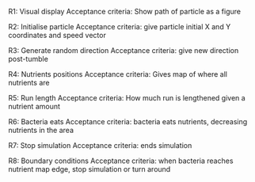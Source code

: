 R1: Visual display
Acceptance criteria: Show path of particle as a figure

R2: Initialise particle
Acceptance criteria: give particle initial X and Y coordinates and speed vector

R3: Generate random direction
Acceptance criteria: give new direction post-tumble

R4: Nutrients positions
Acceptance criteria: Gives map of where all nutrients are

R5: Run length
Acceptance criteria: How much run is lengthened given a nutrient amount

R6: Bacteria eats
Acceptance criteria: bacteria eats nutrients, decreasing nutrients in the area

R7: Stop simulation
Acceptance criteria: ends simulation

R8: Boundary conditions
Acceptance criteria: when bacteria reaches nutrient map edge, stop simulation or turn around